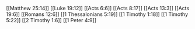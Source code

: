 [[Matthew 25:14]]
[[Luke 19:12]]
[[Acts 6:6]]
[[Acts 8:17]]
[[Acts 13:3]]
[[Acts 19:6]]
[[Romans 12:6]]
[[1 Thessalonians 5:19]]
[[1 Timothy 1:18]]
[[1 Timothy 5:22]]
[[2 Timothy 1:6]]
[[1 Peter 4:9]]
